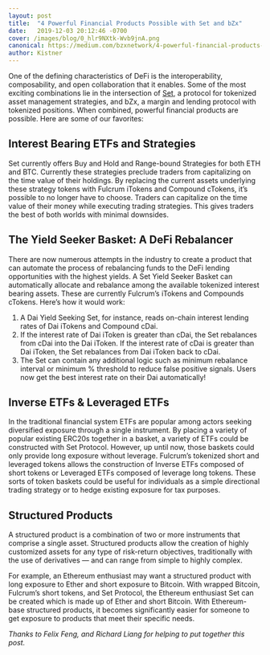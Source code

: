 ```yaml
---
layout: post
title:  "4 Powerful Financial Products Possible with Set and bZx"
date:   2019-12-03 20:12:46 -0700
cover: /images/blog/0_hlr9NXtk-Wvb9jnA.png
canonical: https://medium.com/bzxnetwork/4-powerful-financial-products-possible-with-set-and-bzx-824bc74d5b70
author: Kistner
---
```

One of the defining characteristics of DeFi is the interoperability, composability, and open collaboration that it enables. Some of the most exciting combinations lie in the intersection of [Set](http://tokensets.com/), a protocol for tokenized asset management strategies, and bZx, a margin and lending protocol with tokenized positions. When combined, powerful financial products are possible. Here are some of our favorites:

## Interest Bearing ETFs and Strategies

Set currently offers Buy and Hold and Range-bound Strategies for both ETH and BTC. Currently these strategies preclude traders from capitalizing on the time value of their holdings. By replacing the current assets underlying these strategy tokens with Fulcrum iTokens and Compound cTokens, it’s possible to no longer have to choose. Traders can capitalize on the time value of their money while executing trading strategies. This gives traders the best of both worlds with minimal downsides.

## The Yield Seeker Basket: A DeFi Rebalancer

There are now numerous attempts in the industry to create a product that can automate the process of rebalancing funds to the DeFi lending opportunities with the highest yields. A Set Yield Seeker Basket can automatically allocate and rebalance among the available tokenized interest bearing assets. These are currently Fulcrum’s iTokens and Compounds cTokens. Here’s how it would work:

1. A Dai Yield Seeking Set, for instance, reads on-chain interest lending rates of Dai iTokens and Compound cDai.
2. If the interest rate of Dai iToken is greater than cDai, the Set rebalances from cDai into the Dai iToken. If the interest rate of cDai is greater than Dai iToken, the Set rebalances from Dai iToken back to cDai.
3. The Set can contain any additional logic such as minimum rebalance interval or minimum % threshold to reduce false positive signals. Users now get the best interest rate on their Dai automatically!

## Inverse ETFs & Leveraged ETFs

In the traditional financial system ETFs are popular among actors seeking diversified exposure through a single instrument. By placing a variety of popular existing ERC20s together in a basket, a variety of ETFs could be constructed with Set Protocol. However, up until now, those baskets could only provide long exposure without leverage. Fulcrum’s tokenized short and leveraged tokens allows the construction of Inverse ETFs composed of short tokens or Leveraged ETFs composed of leverage long tokens. These sorts of token baskets could be useful for individuals as a simple directional trading strategy or to hedge existing exposure for tax purposes.

## Structured Products

A structured product is a combination of two or more instruments that comprise a single asset. Structured products allow the creation of highly customized assets for any type of risk-return objectives, traditionally with the use of derivatives — and can range from simple to highly complex.

For example, an Ethereum enthusiast may want a structured product with long exposure to Ether and short exposure to Bitcoin. With wrapped Bitcoin, Fulcrum’s short tokens, and Set Protocol, the Ethereum enthusiast Set can be created which is made up of Ether and short Bitcoin. With Ethereum-base structured products, it becomes significantly easier for someone to get exposure to products that meet their specific needs.

_Thanks to Felix Feng, and Richard Liang for helping to put together this post._
